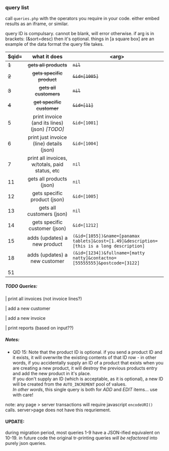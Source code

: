 ### query list ###

call `queries.php` with the operators you require in your code. either embed results as an iframe, or similar.


query ID is compulsary. cannot be blank, will error otherwise.
if arg is in brackets: (&sort=desc) then it's optional.
things in [a square box] are an example of the data format the query file takes.


$qid= | what it does | \<arg\> |
--- | :---: | --- 
~~1~~ | ~~gets all products~~ | ~~`nil`~~
~~2~~ | ~~gets specific product~~ | ~~`&id=[1005]`~~
~~3~~ | ~~gets all customers~~ | ~~`nil`~~
~~4~~ | ~~get specific customer~~ | ~~`&id=[11]`~~
5 | print invoice (and its lines) (json) *[TODO]* | `&id=[1001]`
6 | print just invoice (line) details (json) | `&id=[1004]`
7 | print all invoices, w/totals, paid status, etc | `nil`
11 | gets all products (json) | `nil`
12 | gets specific product (json) | `&id=[1005]`
13 | gets all customers (json) | `nil`
14 | gets specific customer (json) | `&id=[1212]`
15 | adds (updates) a new product | `(&id=[1055])&name=[panamax tablets]&cost=[1.49]&description=[this is a long description]`
18 | adds (updates) a new customer | `(&id=[1234])&fullname=[matty natty]&contactno=[55555555]&postcode=[3122]`
  |  |   
51 | 

##### TODO Queries: #####
 | print all invoices (not invoice lines?) 
 
 | add a new customer
 
 | add a new invoice
 
 | print reports (based on input??)

##### Notes: #####

- QID 15: Note that the product ID is optional. if you send a product ID and it exists, it will overwrite the existing contents of that ID row - in other words, if you accidentally supply an ID of a product that exists when you are creating a new product, it will destroy the previous products entry and add the new product in it's place.  
If you don't supply an ID (which is acceptable, as it is optional), a new ID will be created from the `AUTO_INCREMENT` pool of values.  
_In other words_, this single query is both for *ADD* and *EDIT* items... use with care!

note: any page > server transactions will require javascript `encodeURI()` calls. server>page does not have this requriement.

#### UPDATE: ####

during migration period, most queries 1-9 have a JSON-ified equivalent on 10-19. in future code the original tr-printing queries _will be refactored_ into purely json queries.
